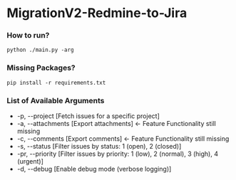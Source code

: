 # MigrationV2-Redmine-to-Jira


### How to run?
```
python ./main.py -arg 
```
### Missing Packages?
```
pip install -r requirements.txt
```

### List of Available Arguments
- -p, --project [Fetch issues for a specific project]
- -a, --attachments [Export attachments] <- Feature Functionality still missing
- -c, --comments [Export comments] <- Feature Functionality still missing
- -s, --status [Filter issues by status: 1 (open), 2 (closed)]
- -pr, --priority [Filter issues by priority: 1 (low), 2 (normal), 3 (high), 4 (urgent)]
- -d, --debug [Enable debug mode (verbose logging)]
